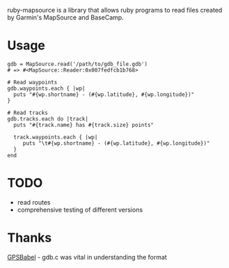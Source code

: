 ruby-mapsource is a library that allows ruby programs to read files created by Garmin's MapSource and BaseCamp.

# Usage

    gdb = MapSource.read('/path/to/gdb_file.gdb')
    # => #<MapSource::Reader:0x007fedfcb1b768>

    # Read waypoints
    gdb.waypoints.each { |wp|
      puts "#{wp.shortname} - (#{wp.latitude}, #{wp.longitude})"
    }

    # Read tracks
    gdb.tracks.each do |track|
      puts "#{track.name} has #{track.size} points"

      track.waypoints.each { |wp|
         puts "\t#{wp.shortname} - (#{wp.latitude}, #{wp.longitude})"
      }
    end

# TODO

 - read routes
 - comprehensive testing of different versions

# Thanks

[GPSBabel][1] - gdb.c was vital in understanding the format

[1]: http://www.gpsbabel.org/
